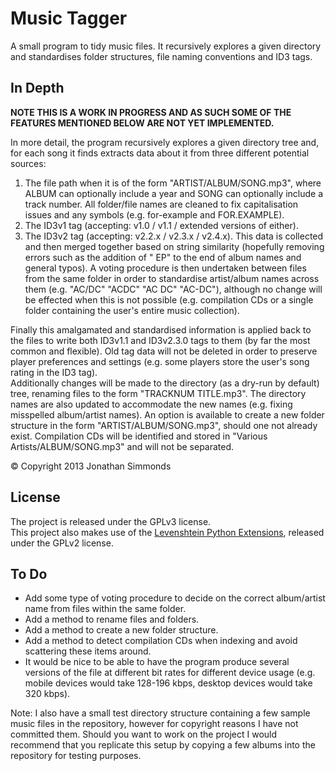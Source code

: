 Music Tagger
============

A small program to tidy music files. It recursively explores a given directory and standardises 
folder structures, file naming conventions and ID3 tags.


In Depth
--------
**NOTE THIS IS A WORK IN PROGRESS AND AS SUCH SOME OF THE FEATURES MENTIONED BELOW ARE NOT YET 
IMPLEMENTED.**

In more detail, the program recursively explores a given directory tree and, for each song it finds 
extracts data about it from three different potential sources:
1. The file path when it is of the form "ARTIST/ALBUM/SONG.mp3", where ALBUM can optionally include 
   a year and SONG can optionally include a track number. All folder/file names are cleaned to fix 
   capitalisation issues and any symbols (e.g. for-example and FOR.EXAMPLE).
2. The ID3v1 tag (accepting: v1.0 / v1.1 / extended versions of either).
3. The ID3v2 tag (accepting: v2.2.x / v2.3.x / v2.4.x).
This data is collected and then merged together based on string similarity (hopefully removing 
errors such as the addition of " EP" to the end of album names and general typos). A voting 
procedure is then undertaken between files from the same folder in order to standardise artist/album 
names across them (e.g. "AC/DC" "ACDC" "AC DC" "AC-DC"), although no change will be effected when 
this is not possible (e.g. compilation CDs or a single folder containing the user's entire music 
collection).

Finally this amalgamated and standardised information is applied back to the files to write both 
ID3v1.1 and ID3v2.3.0 tags to them (by far the most common and flexible). Old tag data will not be 
deleted in order to preserve player preferences and settings (e.g. some players store the user's 
song rating in the ID3 tag).  
Additionally changes will be made to the directory (as a dry-run by default) tree, renaming files to
the form "TRACKNUM TITLE.mp3". The directory names are also updated to accommodate the new names 
(e.g. fixing misspelled album/artist names). An option is available to create a new folder structure
in the form "ARTIST/ALBUM/SONG.mp3", should one not already exist. Compilation CDs will be 
identified and stored in "Various Artists/ALBUM/SONG.mp3" and will not be separated.

&copy; Copyright 2013 Jonathan Simmonds


License
-------
The project is released under the GPLv3 license.  
This project also makes use of the [Levenshtein Python Extensions], released under the GPLv2 license.

[Levenshtein Python Extensions]: http://code.google.com/p/pylevenshtein/ "Levenshtein Python Extensions at Google Code"


To Do
-----
- Add some type of voting procedure to decide on the correct album/artist name from files within the
  same folder.
- Add a method to rename files and folders.
- Add a method to create a new folder structure.
- Add a method to detect compilation CDs when indexing and avoid scattering these items around.
- It would be nice to be able to have the program produce several versions of the file at different 
bit rates for different device usage (e.g. mobile devices would take 128-196 kbps, desktop devices 
would take 320 kbps).

Note: I also have a small test directory structure containing a few sample music files in the 
repository, however for copyright reasons I have not committed them. Should you want to work on the 
project I would recommend that you replicate this setup by copying a few albums into the repository 
for testing purposes.
